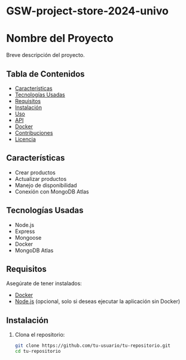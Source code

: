 # GSW-project-store-2024-univo

# Nombre del Proyecto

Breve descripción del proyecto.

## Tabla de Contenidos

- [Características](#características)
- [Tecnologías Usadas](#tecnologías-usadas)
- [Requisitos](#requisitos)
- [Instalación](#instalación)
- [Uso](#uso)
- [API](#api)
- [Docker](#docker)
- [Contribuciones](#contribuciones)
- [Licencia](#licencia)

## Características

- Crear productos
- Actualizar productos
- Manejo de disponibilidad
- Conexión con MongoDB Atlas

## Tecnologías Usadas

- Node.js
- Express
- Mongoose
- Docker
- MongoDB Atlas

## Requisitos

Asegúrate de tener instalados:

- [Docker](https://www.docker.com/get-started)
- [Node.js](https://nodejs.org/) (opcional, solo si deseas ejecutar la aplicación sin Docker)

## Instalación

1. Clona el repositorio:

   ```bash
   git clone https://github.com/tu-usuario/tu-repositorio.git
   cd tu-repositorio



